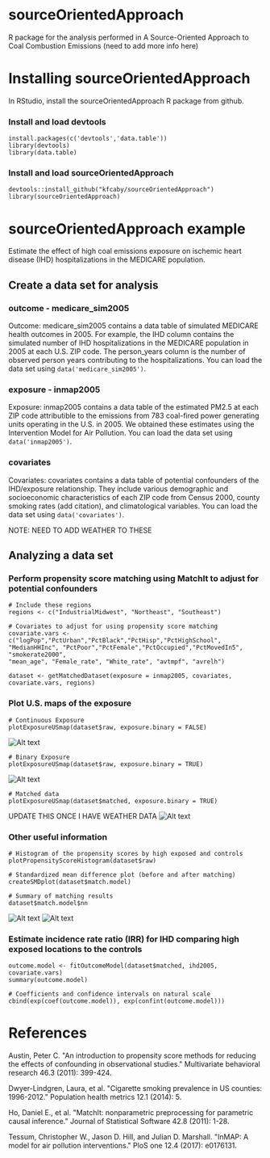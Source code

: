 # sourceOrientedApproach
R package for the analysis performed in A Source-Oriented Approach to Coal Combustion Emissions (need to add more info here)

# Installing sourceOrientedApproach
In RStudio, install the sourceOrientedApproach R package from github.  
### Install and load devtools
```
install.packages(c('devtools','data.table'))
library(devtools)
library(data.table)
```
### Install and load sourceOrientedApproach
```
devtools::install_github("kfcaby/sourceOrientedApproach")
library(sourceOrientedApproach)
```
# sourceOrientedApproach example

Estimate the effect of high coal emissions exposure on ischemic heart disease (IHD) hospitalizations in the MEDICARE population.

## Create a data set for analysis

### outcome - medicare_sim2005 
Outcome: medicare_sim2005 contains a data table of simulated MEDICARE health outcomes in 2005.  For example, the IHD column contains the simulated number of IHD hospitalizations in the MEDICARE population in 2005 at each U.S. ZIP code.  The person_years column is the number of observed person years contributing to the hospitalizations.  You can load the data set using ```data('medicare_sim2005')```. 

### exposure - inmap2005
Exposure: inmap2005 contains a data table of the estimated PM2.5 at each ZIP code attributible to the emissions from 783 coal-fired power generating units operating in the U.S. in 2005.  We obtained these estimates using the Intervention Model for Air Pollution. You can load the data set using ```data('inmap2005')```.

### covariates
Covariates: covariates contains a data table of potential confounders of the IHD/exposure relationship. They include various demographic and socioeconomic characteristics of each ZIP code from Census 2000, county smoking rates (add citation), and climatological variables. You can load the data set using ```data('covariates')```.

NOTE: NEED TO ADD WEATHER TO THESE

## Analyzing a data set

### Perform propensity score matching using MatchIt to adjust for potential confounders
```
# Include these regions
regions <- c("IndustrialMidwest", "Northeast", "Southeast")

# Covariates to adjust for using propensity score matching
covariate.vars <- c("logPop","PctUrban","PctBlack","PctHisp","PctHighSchool", 
"MedianHHInc", "PctPoor","PctFemale","PctOccupied","PctMovedIn5", "smokerate2000",
"mean_age", "Female_rate", "White_rate", "avtmpf", "avrelh")

dataset <- getMatchedDataset(exposure = inmap2005, covariates, covariate.vars, regions)
```
### Plot U.S. maps of the exposure
```
# Continuous Exposure
plotExposureUSmap(dataset$raw, exposure.binary = FALSE)
```
![Alt text](images/continuous.png)
```
# Binary Exposure
plotExposureUSmap(dataset$raw, exposure.binary = TRUE)
```
![Alt text](images/binary.png)
```
# Matched data
plotExposureUSmap(dataset$matched, exposure.binary = TRUE)
```
UPDATE THIS ONCE I HAVE WEATHER DATA
![Alt text](images/binary_matched.png)
### Other useful information
```
# Histogram of the propensity scores by high exposed and controls
plotPropensityScoreHistogram(dataset$raw)

# Standardized mean difference plot (before and after matching)
createSMDplot(dataset$match.model)

# Summary of matching results
dataset$match.model$nn
```
![Alt text](images/propensityScores.png)
![Alt text](images/SMD.png)
### Estimate incidence rate ratio (IRR) for IHD comparing high exposed locations to the controls
```
outcome.model <- fitOutcomeModel(dataset$matched, ihd2005, covariate.vars)
summary(outcome.model)

# Coefficients and confidence intervals on natural scale
cbind(exp(coef(outcome.model)), exp(confint(outcome.model)))
```
# References
Austin, Peter C. "An introduction to propensity score methods for reducing the effects of confounding in observational studies." Multivariate behavioral research 46.3 (2011): 399-424.

Dwyer-Lindgren, Laura, et al. "Cigarette smoking prevalence in US counties: 1996-2012." Population health metrics 12.1 (2014): 5.

Ho, Daniel E., et al. "MatchIt: nonparametric preprocessing for parametric causal inference." Journal of Statistical Software 42.8 (2011): 1-28.

Tessum, Christopher W., Jason D. Hill, and Julian D. Marshall. "InMAP: A model for air pollution interventions." PloS one 12.4 (2017): e0176131.
